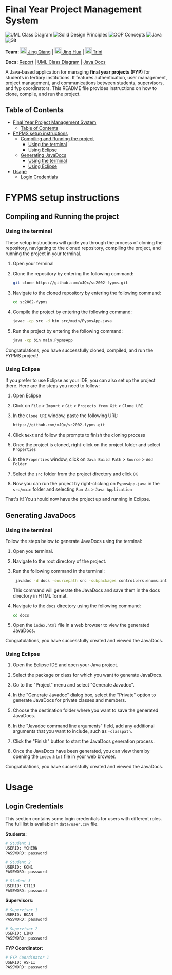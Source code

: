 # Final Year Project Management System

![UML Class Diagram](https://img.shields.io/badge/UML%20Class%20Diagram-1976D2?style=for-the-badge&logoColor=white)
![Solid Design Principles](https://img.shields.io/badge/SOLID%20Design%20Principles-C71A36?style=for-the-badge&logoColor=white)
![OOP Concepts](https://img.shields.io/badge/OOP%20Concepts-C71A36?style=for-the-badge&logoColor=white)
![Java](https://img.shields.io/badge/java-%23ED8B00.svg?style=for-the-badge&logo=java&logoColor=white)
![Git](https://img.shields.io/badge/git-%23F05033.svg?style=for-the-badge&logo=git&logoColor=white)

**Team:** [<img src="https://github.com/xJQx.png" height="20" width="20" /> Jing Qiang](https://github.com/xJQx) |
[<img src="https://github.com/ztjhz.png" height="20" width="20" /> Jing Hua](https://github.com/ztjhz) |
[<img src="https://github.com/trinionggg.png" height="20" width="20" /> Trini](https://github.com/trinionggg)

**Docs:** [Report](https://github.com/xJQx/sc2002-fypms/blob/main/report.pdf) | 
[UML Class Diagram](https://github.com/xJQx/sc2002-fypms/blob/main/uml%20class%20diagram/uml-class-diagram.jpg) |
[Java Docs](https://github.com/xJQx/sc2002-fypms#generating-javadocs)

A Java-based application for managing **final year projects (FYP)** for students in tertiary institutions. It features authentication, user management, project management, and communications between students, supervisors, and fyp coordinators. This README file provides instructions on how to clone, compile, and run the project.

## Table of Contents

- [Final Year Project Management System](#final-year-project-management-system)
  - [Table of Contents](#table-of-contents)
- [FYPMS setup instructions](#fypms-setup-instructions)
  - [Compiling and Running the project](#compiling-and-running-the-project)
    - [Using the terminal](#using-the-terminal)
    - [Using Eclipse](#using-eclipse)
  - [Generating JavaDocs](#generating-javadocs)
    - [Using the terminal](#using-the-terminal-1)
    - [Using Eclipse](#using-eclipse-1)
- [Usage](#usage)
  - [Login Credentials](#login-credentials)

# FYPMS setup instructions

## Compiling and Running the project

### Using the terminal

These setup instructions will guide you through the process of cloning the repository, navigating to the cloned repository, compiling the project, and running the project in your terminal.

1. Open your terminal

2. Clone the repository by entering the following command:

   ```bash
   git clone https://github.com/xJQx/sc2002-fypms.git
   ```

3. Navigate to the cloned repository by entering the following command:

   ```bash
   cd sc2002-fypms
   ```

4. Compile the project by entering the following command:

   ```bash
   javac -cp src -d bin src/main/FypmsApp.java
   ```

5. Run the project by entering the following command:

   ```bash
   java -cp bin main.FypmsApp
   ```

Congratulations, you have successfully cloned, compiled, and run the FYPMS project!

### Using Eclipse

If you prefer to use Eclipse as your IDE, you can also set up the project there. Here are the steps you need to follow:

1. Open Eclipse
2. Click on `File` > `Import` > `Git` > `Projects from Git` > `Clone URI`
3. In the `Clone URI` window, paste the following URL:

   ```bash
   https://github.com/xJQx/sc2002-fypms.git
   ```

4. Click `Next` and follow the prompts to finish the cloning process
5. Once the project is cloned, right-click on the project folder and select `Properties`
6. In the `Properties` window, click on `Java Build Path` > `Source` > `Add Folder`
7. Select the `src` folder from the project directory and click `OK`
8. Now you can run the project by right-clicking on `FypmsApp.java` in the `src/main` folder and selecting `Run As` > `Java Application`

That's it! You should now have the project up and running in Eclipse.

## Generating JavaDocs

### Using the terminal

Follow the steps below to generate JavaDocs using the terminal:

1. Open you terminal.
2. Navigate to the root directory of the project.
3. Run the following command in the terminal:

   ```bash
    javadoc -d docs -sourcepath src -subpackages controllers:enums:interfaces:main:models:services:stores:utils:views -private
   ```

   This command will generate the JavaDocs and save them in the docs directory in HTML format.

4. Navigate to the `docs` directory using the following command:

   ```bash
   cd docs
   ```

5. Open the `index.html` file in a web browser to view the generated JavaDocs.

Congratulations, you have successfully created and viewed the JavaDocs.

### Using Eclipse

1. Open the Eclipse IDE and open your Java project.

2. Select the package or class for which you want to generate JavaDocs.

3. Go to the "Project" menu and select "Generate Javadoc".

4. In the "Generate Javadoc" dialog box, select the "Private" option to generate JavaDocs for private classes and members.

5. Choose the destination folder where you want to save the generated JavaDocs.

6. In the "Javadoc command line arguments" field, add any additional arguments that you want to include, such as `-classpath`.

7. Click the "Finish" button to start the JavaDocs generation process.

8. Once the JavaDocs have been generated, you can view them by opening the `index.html` file in your web browser.

Congratulations, you have successfully created and viewed the JavaDocs.

# Usage

## Login Credentials

This section contains some login credentials for users with different roles. The full list is available in `data/user.csv` file.

**Students:**

```bash
# Student 1
USERID: YCHERN
PASSWORD: password

# Student 2
USERID: KOH1
PASSWORD: password

# Student 3
USERID: CT113
PASSWORD: password
```

**Supervisors:**

```bash
# Supervisor 1
USERID: BOAN
PASSWORD: password

# Supervisor 2
USERID: LIMO
PASSWORD: password
```

**FYP Coordinator:**

```bash
# FYP Coordinator 1
USERID: ASFLI
PASSWORD: password
```
